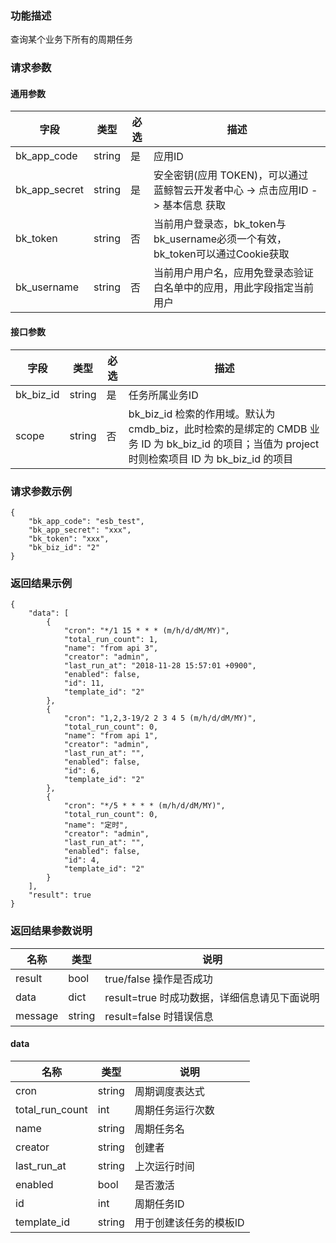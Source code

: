 ### 功能描述

查询某个业务下所有的周期任务

### 请求参数

#### 通用参数

|   字段           |  类型       | 必选     |  描述             |
|-----------------|-------------|---------|------------------|
|   bk_app_code   |   string    |   是    |  应用ID |
|   bk_app_secret |   string    |   是    |  安全密钥(应用 TOKEN)，可以通过 蓝鲸智云开发者中心 -> 点击应用ID -> 基本信息 获取 |
|   bk_token      |   string    |   否    |  当前用户登录态，bk_token与bk_username必须一个有效，bk_token可以通过Cookie获取  |
|   bk_username   |   string    |   否    |  当前用户用户名，应用免登录态验证白名单中的应用，用此字段指定当前用户              |

#### 接口参数

| 字段          |  类型       | 必选   |  描述             |
|---------------|------------|--------|------------------|
|   bk_biz_id    |   string     |   是   |  任务所属业务ID |
| scope | string | 否 | bk_biz_id 检索的作用域。默认为 cmdb_biz，此时检索的是绑定的 CMDB 业务 ID 为 bk_biz_id 的项目；当值为 project 时则检索项目 ID 为 bk_biz_id 的项目|

### 请求参数示例

```
{
    "bk_app_code": "esb_test",
    "bk_app_secret": "xxx",
    "bk_token": "xxx",
    "bk_biz_id": "2"
}
```

### 返回结果示例

```
{
    "data": [
        {
            "cron": "*/1 15 * * * (m/h/d/dM/MY)",
            "total_run_count": 1,
            "name": "from api 3",
            "creator": "admin",
            "last_run_at": "2018-11-28 15:57:01 +0900",
            "enabled": false,
            "id": 11,
            "template_id": "2"
        },
        {
            "cron": "1,2,3-19/2 2 3 4 5 (m/h/d/dM/MY)",
            "total_run_count": 0,
            "name": "from api 1",
            "creator": "admin",
            "last_run_at": "",
            "enabled": false,
            "id": 6,
            "template_id": "2"
        },
        {
            "cron": "*/5 * * * * (m/h/d/dM/MY)",
            "total_run_count": 0,
            "name": "定时",
            "creator": "admin",
            "last_run_at": "",
            "enabled": false,
            "id": 4,
            "template_id": "2"
        }
    ],
    "result": true
}
```

### 返回结果参数说明

|   名称   |  类型  |           说明             |
| ------------ | ---------- | ------------------------------ |
|  result      |    bool    |      true/false 操作是否成功     |
|  data        |    dict      |      result=true 时成功数据，详细信息请见下面说明     |
|  message        |    string      |      result=false 时错误信息     |

#### data

|   名称   |  类型  |           说明             |
| ------------ | ---------- | ------------------------------ |
|  cron      |    string    |      周期调度表达式    |
|  total_run_count      |    int    |    周期任务运行次数   |
|  name      |    string    |    周期任务名   |
|  creator      |    string    |    创建者   |
|  last_run_at      |    string    |    上次运行时间   |
|  enabled      |    bool    |    是否激活   |
|  id      |    int    |    周期任务ID   |
|  template_id      |    string    |    用于创建该任务的模板ID   |

